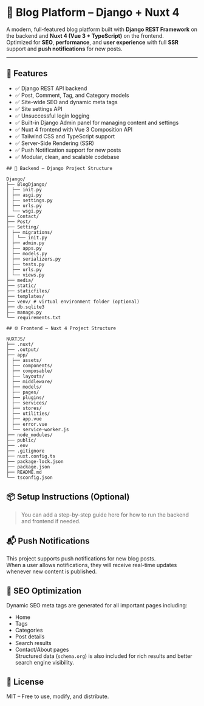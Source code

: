 # 📰 Blog Platform – Django + Nuxt 4

A modern, full-featured blog platform built with **Django REST Framework** on the backend and **Nuxt 4 (Vue 3 + TypeScript)** on the frontend.  
Optimized for **SEO**, **performance**, and **user experience** with full **SSR** support and **push notifications** for new posts.

---

## 🚀 Features
- ✅ Django REST API backend  
- ✅ Post, Comment, Tag, and Category models  
- ✅ Site-wide SEO and dynamic meta tags  
- ✅ Site settings API  
- ✅ Unsuccessful login logging  
- ✅ Built-in Django Admin panel for managing content and settings  
- ✅ Nuxt 4 frontend with Vue 3 Composition API  
- ✅ Tailwind CSS and TypeScript support  
- ✅ Server-Side Rendering (SSR)  
- ✅ Push Notification support for new posts  
- ✅ Modular, clean, and scalable codebase  

```
## 🐍 Backend – Django Project Structure

Django/
├── BlogDjango/
│ ├── init.py
│ ├── asgi.py
│ ├── settings.py
│ ├── urls.py
│ └── wsgi.py
├── Contact/
├── Post/
├── Setting/
│ ├── migrations/
│ │ └── init.py
│ ├── admin.py
│ ├── apps.py
│ ├── models.py
│ ├── serializers.py
│ ├── tests.py
│ ├── urls.py
│ └── views.py
├── media/
├── static/
├── staticfiles/
├── templates/
├── venv/ # virtual environment folder (optional)
├── db.sqlite3
├── manage.py
└── requirements.txt

## 🌐 Frontend – Nuxt 4 Project Structure

NUXTJS/
├── .nuxt/
├── .output/
├── app/
│ ├── assets/
│ ├── components/
│ ├── composable/
│ ├── layouts/
│ ├── middleware/
│ ├── models/
│ ├── pages/
│ ├── plugins/
│ ├── services/
│ ├── stores/
│ ├── utilities/
│ ├── app.vue
│ ├── error.vue
│ └── service-worker.js
├── node_modules/
├── public/
├── .env
├── .gitignore
├── nuxt.config.ts
├── package-lock.json
├── package.json
├── README.md
└── tsconfig.json
```

## 📦 Setup Instructions (Optional)

> You can add a step-by-step guide here for how to run the backend and frontend if needed.



## 📬 Push Notifications

This project supports push notifications for new blog posts.  
When a user allows notifications, they will receive real-time updates whenever new content is published.


## 📌 SEO Optimization

Dynamic SEO meta tags are generated for all important pages including:
- Home  
- Tags  
- Categories  
- Post details  
- Search results  
- Contact/About pages  
Structured data (`schema.org`) is also included for rich results and better search engine visibility.

## 📄 License

MIT – Free to use, modify, and distribute.
